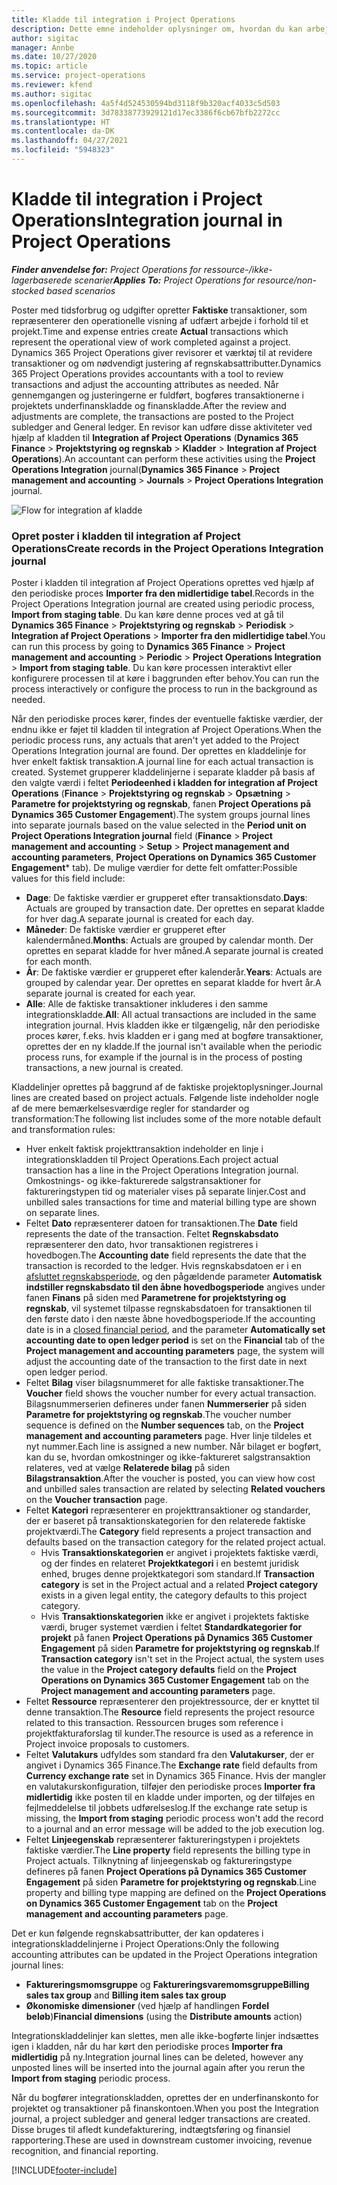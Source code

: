 ```yaml
---
title: Kladde til integration i Project Operations
description: Dette emne indeholder oplysninger om, hvordan du kan arbejde med kladden til integration i Project Operations.
author: sigitac
manager: Annbe
ms.date: 10/27/2020
ms.topic: article
ms.service: project-operations
ms.reviewer: kfend
ms.author: sigitac
ms.openlocfilehash: 4a5f4d524530594bd3118f9b320acf4033c5d503
ms.sourcegitcommit: 3d78338773929121d17ec3386f6cb67bfb2272cc
ms.translationtype: HT
ms.contentlocale: da-DK
ms.lasthandoff: 04/27/2021
ms.locfileid: "5948323"
---
```

# <a name="integration-journal-in-project-operations"></a><span data-ttu-id="a00c1-103">Kladde til integration i Project Operations</span><span class="sxs-lookup"><span data-stu-id="a00c1-103">Integration journal in Project Operations</span></span>

<span data-ttu-id="a00c1-104">_**Finder anvendelse for:** Project Operations for ressource-/ikke-lagerbaserede scenarier_</span><span class="sxs-lookup"><span data-stu-id="a00c1-104">_**Applies To:** Project Operations for resource/non-stocked based scenarios_</span></span>

<span data-ttu-id="a00c1-105">Poster med tidsforbrug og udgifter opretter **Faktiske** transaktioner, som repræsenterer den operationelle visning af udfært arbejde i forhold til et projekt.</span><span class="sxs-lookup"><span data-stu-id="a00c1-105">Time and expense entries create **Actual** transactions which represent the operational view of work completed against a project.</span></span> <span data-ttu-id="a00c1-106">Dynamics 365 Project Operations giver revisorer et værktøj til at revidere transaktioner og om nødvendigt justering af regnskabsattributter.</span><span class="sxs-lookup"><span data-stu-id="a00c1-106">Dynamics 365 Project Operations provides accountants with a tool to review transactions and adjust the accounting attributes as needed.</span></span> <span data-ttu-id="a00c1-107">Når gennemgangen og justeringerne er fuldført, bogføres transaktionerne i projektets underfinanskladde og finanskladde.</span><span class="sxs-lookup"><span data-stu-id="a00c1-107">After the review and adjustments are complete, the transactions are posted to the Project subledger and General ledger.</span></span> <span data-ttu-id="a00c1-108">En revisor kan udføre disse aktiviteter ved hjælp af kladden til **Integration af Project Operations** (**Dynamics 365 Finance** > **Projektstyring og regnskab** > **Kladder** > **Integration af Project Operations**).</span><span class="sxs-lookup"><span data-stu-id="a00c1-108">An accountant can perform these activities using the **Project Operations Integration** journal(**Dynamics 365 Finance** > **Project management and accounting** > **Journals** > **Project Operations Integration** journal.</span></span>

![Flow for integration af kladde](./media/IntegrationJournal.png)

### <a name="create-records-in-the-project-operations-integration-journal"></a><span data-ttu-id="a00c1-110">Opret poster i kladden til integration af Project Operations</span><span class="sxs-lookup"><span data-stu-id="a00c1-110">Create records in the Project Operations Integration journal</span></span>

<span data-ttu-id="a00c1-111">Poster i kladden til integration af Project Operations oprettes ved hjælp af den periodiske proces **Importer fra den midlertidige tabel**.</span><span class="sxs-lookup"><span data-stu-id="a00c1-111">Records in the Project Operations Integration journal are created using periodic process, **Import from staging table**.</span></span> <span data-ttu-id="a00c1-112">Du kan køre denne proces ved at gå til **Dynamics 365 Finance** > **Projektstyring og regnskab** > **Periodisk** > **Integration af Project Operations** > **Importer fra den midlertidige tabel**.</span><span class="sxs-lookup"><span data-stu-id="a00c1-112">You can run this process by going to **Dynamics 365 Finance** > **Project management and accounting** > **Periodic** > **Project Operations Integration** > **Import from staging table**.</span></span> <span data-ttu-id="a00c1-113">Du kan køre processen interaktivt eller konfigurere processen til at køre i baggrunden efter behov.</span><span class="sxs-lookup"><span data-stu-id="a00c1-113">You can run the process interactively or configure the process to run in the background as needed.</span></span>

<span data-ttu-id="a00c1-114">Når den periodiske proces kører, findes der eventuelle faktiske værdier, der endnu ikke er føjet til kladden til integration af Project Operations.</span><span class="sxs-lookup"><span data-stu-id="a00c1-114">When the periodic process runs, any actuals that aren't yet added to the Project Operations Integration journal are found.</span></span> <span data-ttu-id="a00c1-115">Der oprettes en kladdelinje for hver enkelt faktisk transaktion.</span><span class="sxs-lookup"><span data-stu-id="a00c1-115">A journal line for each actual transaction is created.</span></span>
<span data-ttu-id="a00c1-116">Systemet grupperer kladdelinjerne i separate kladder på basis af den valgte værdi i feltet **Periodeenhed i kladden for integration af Project Operations** (**Finance** > **Projektstyring og regnskab** > **Opsætning** > **Parametre for projektstyring og regnskab**, fanen **Project Operations på Dynamics 365 Customer Engagement**).</span><span class="sxs-lookup"><span data-stu-id="a00c1-116">The system groups journal lines into separate journals based on the value selected in the **Period unit on Project Operations Integration journal** field (**Finance** > **Project management and accounting** > **Setup** > **Project management and accounting parameters**, **Project Operations on Dynamics 365 Customer Engagement**\* tab).</span></span> <span data-ttu-id="a00c1-117">De mulige værdier for dette felt omfatter:</span><span class="sxs-lookup"><span data-stu-id="a00c1-117">Possible values for this field include:</span></span>

  - <span data-ttu-id="a00c1-118">**Dage**: De faktiske værdier er grupperet efter transaktionsdato.</span><span class="sxs-lookup"><span data-stu-id="a00c1-118">**Days**: Actuals are grouped by transaction date.</span></span> <span data-ttu-id="a00c1-119">Der oprettes en separat kladde for hver dag.</span><span class="sxs-lookup"><span data-stu-id="a00c1-119">A separate journal is created for each day.</span></span>
  - <span data-ttu-id="a00c1-120">**Måneder**: De faktiske værdier er grupperet efter kalendermåned.</span><span class="sxs-lookup"><span data-stu-id="a00c1-120">**Months**: Actuals are grouped by calendar month.</span></span> <span data-ttu-id="a00c1-121">Der oprettes en separat kladde for hver måned.</span><span class="sxs-lookup"><span data-stu-id="a00c1-121">A separate journal is created for each month.</span></span>
  - <span data-ttu-id="a00c1-122">**År**: De faktiske værdier er grupperet efter kalenderår.</span><span class="sxs-lookup"><span data-stu-id="a00c1-122">**Years**: Actuals are grouped by calendar year.</span></span> <span data-ttu-id="a00c1-123">Der oprettes en separat kladde for hvert år.</span><span class="sxs-lookup"><span data-stu-id="a00c1-123">A separate journal is created for each year.</span></span>
  - <span data-ttu-id="a00c1-124">**Alle**: Alle de faktiske transaktioner inkluderes i den samme integrationskladde.</span><span class="sxs-lookup"><span data-stu-id="a00c1-124">**All**: All actual transactions are included in the same integration journal.</span></span> <span data-ttu-id="a00c1-125">Hvis kladden ikke er tilgængelig, når den periodiske proces kører, f.eks. hvis kladden er i gang med at bogføre transaktioner, oprettes der en ny kladde.</span><span class="sxs-lookup"><span data-stu-id="a00c1-125">If the journal isn't available when the periodic process runs, for example if the journal is in the process of posting transactions, a new journal is created.</span></span>

<span data-ttu-id="a00c1-126">Kladdelinjer oprettes på baggrund af de faktiske projektoplysninger.</span><span class="sxs-lookup"><span data-stu-id="a00c1-126">Journal lines are created based on project actuals.</span></span> <span data-ttu-id="a00c1-127">Følgende liste indeholder nogle af de mere bemærkelsesværdige regler for standarder og transformation:</span><span class="sxs-lookup"><span data-stu-id="a00c1-127">The following list includes some of the more notable default and transformation rules:</span></span>

  - <span data-ttu-id="a00c1-128">Hver enkelt faktisk projekttransaktion indeholder en linje i integrationskladden til Project Operations.</span><span class="sxs-lookup"><span data-stu-id="a00c1-128">Each project actual transaction has a line in the Project Operations Integration journal.</span></span> <span data-ttu-id="a00c1-129">Omkostnings- og ikke-fakturerede salgstransaktioner for faktureringstypen tid og materialer vises på separate linjer.</span><span class="sxs-lookup"><span data-stu-id="a00c1-129">Cost and unbilled sales transactions for time and material billing type are shown on separate lines.</span></span>
  - <span data-ttu-id="a00c1-130">Feltet **Dato** repræsenterer datoen for transaktionen.</span><span class="sxs-lookup"><span data-stu-id="a00c1-130">The **Date** field represents the date of the transaction.</span></span> <span data-ttu-id="a00c1-131">Feltet **Regnskabsdato** repræsenterer den dato, hvor transaktionen registreres i hovedbogen.</span><span class="sxs-lookup"><span data-stu-id="a00c1-131">The **Accounting date** field represents the date that the transaction is recorded to the ledger.</span></span> <span data-ttu-id="a00c1-132">Hvis regnskabsdatoen er i en [afsluttet regnskabsperiode](/dynamics365/finance/general-ledger/close-general-ledger-at-period-end), og den pågældende parameter **Automatisk indstiller regnskabsdato til den åbne hovedbogsperiode** angives under fanen **Finans** på siden med **Parametrene for projektstyring og regnskab**, vil systemet tilpasse regnskabsdatoen for transaktionen til den første dato i den næste åbne hovedbogsperiode.</span><span class="sxs-lookup"><span data-stu-id="a00c1-132">If the accounting date is in a [closed financial period](/dynamics365/finance/general-ledger/close-general-ledger-at-period-end), and the parameter **Automatically set accounting date to open ledger period** is set on the **Financial** tab of the **Project management and accounting parameters** page, the system will adjust the accounting date of the transaction to the first date in next open ledger period.</span></span>
  - <span data-ttu-id="a00c1-133">Feltet **Bilag** viser bilagsnummeret for alle faktiske transaktioner.</span><span class="sxs-lookup"><span data-stu-id="a00c1-133">The **Voucher** field shows the voucher number for every actual transaction.</span></span> <span data-ttu-id="a00c1-134">Bilagsnummerserien defineres under fanen **Nummerserier** på siden **Parametre for projektstyring og regnskab**.</span><span class="sxs-lookup"><span data-stu-id="a00c1-134">The voucher number sequence is defined on the **Number sequences** tab, on the **Project management and accounting parameters** page.</span></span> <span data-ttu-id="a00c1-135">Hver linje tildeles et nyt nummer.</span><span class="sxs-lookup"><span data-stu-id="a00c1-135">Each line is assigned a new number.</span></span> <span data-ttu-id="a00c1-136">Når bilaget er bogført, kan du se, hvordan omkostninger og ikke-faktureret salgstransaktion relateres, ved at vælge **Relaterede bilag** på siden **Bilagstransaktion**.</span><span class="sxs-lookup"><span data-stu-id="a00c1-136">After the voucher is posted, you can view how cost and unbilled sales transaction are related by selecting **Related vouchers** on the **Voucher transaction** page.</span></span>
  - <span data-ttu-id="a00c1-137">Feltet **Kategori** repræsenterer en projekttransaktioner og standarder, der er baseret på transaktionskategorien for den relaterede faktiske projektværdi.</span><span class="sxs-lookup"><span data-stu-id="a00c1-137">The **Category** field represents a project transaction and defaults based on the transaction category for the related project actual.</span></span>
    - <span data-ttu-id="a00c1-138">Hvis **Transaktionskategorien** er angivet i projektets faktiske værdi, og der findes en relateret **Projektkategori** i en bestemt juridisk enhed, bruges denne projektkategori som standard.</span><span class="sxs-lookup"><span data-stu-id="a00c1-138">If **Transaction category** is set in the Project actual and a related **Project category** exists in a given legal entity, the category defaults to this project category.</span></span>
    - <span data-ttu-id="a00c1-139">Hvis **Transaktionskategorien** ikke er angivet i projektets faktiske værdi, bruger systemet værdien i feltet **Standardkategorier for projekt** på fanen **Project Operations på Dynamics 365 Customer Engagement** på siden **Parametre for projektstyring og regnskab**.</span><span class="sxs-lookup"><span data-stu-id="a00c1-139">If **Transaction category** isn't set in the Project actual, the system uses the value in the **Project category defaults** field on the **Project Operations on Dynamics 365 Customer Engagement** tab on the **Project management and accounting parameters** page.</span></span>
  - <span data-ttu-id="a00c1-140">Feltet **Ressource** repræsenterer den projektressource, der er knyttet til denne transaktion.</span><span class="sxs-lookup"><span data-stu-id="a00c1-140">The **Resource** field represents the project resource related to this transaction.</span></span> <span data-ttu-id="a00c1-141">Ressourcen bruges som reference i projektfakturaforslag til kunder.</span><span class="sxs-lookup"><span data-stu-id="a00c1-141">The resource is used as a reference in Project invoice proposals to customers.</span></span>
  - <span data-ttu-id="a00c1-142">Feltet **Valutakurs** udfyldes som standard fra den **Valutakurser**, der er angivet i Dynamics 365 Finance.</span><span class="sxs-lookup"><span data-stu-id="a00c1-142">The **Exchange rate** field defaults from **Currency exchange rate** set in Dynamics 365 Finance.</span></span> <span data-ttu-id="a00c1-143">Hvis der mangler en valutakurskonfiguration, tilføjer den periodiske proces **Importer fra midlertidig** ikke posten til en kladde under importen, og der tilføjes en fejlmeddelelse til jobbets udførelseslog.</span><span class="sxs-lookup"><span data-stu-id="a00c1-143">If the exchange rate setup is missing, the **Import from staging** periodic process won't add the record to a journal and an error message will be added to the job execution log.</span></span>
  - <span data-ttu-id="a00c1-144">Feltet **Linjeegenskab** repræsenterer faktureringstypen i projektets faktiske værdier.</span><span class="sxs-lookup"><span data-stu-id="a00c1-144">The **Line property** field represents the billing type in Project actuals.</span></span> <span data-ttu-id="a00c1-145">Tilknytning af linjeegenskab og faktureringstype defineres på fanen **Project Operations på Dynamics 365 Customer Engagement** på siden **Parametre for projektstyring og regnskab**.</span><span class="sxs-lookup"><span data-stu-id="a00c1-145">Line property and billing type mapping are defined on the **Project Operations on Dynamics 365 Customer Engagement** tab on the **Project management and accounting parameters** page.</span></span>

<span data-ttu-id="a00c1-146">Det er kun følgende regnskabsattributter, der kan opdateres i integrationskladdelinjerne i Project Operations:</span><span class="sxs-lookup"><span data-stu-id="a00c1-146">Only the following accounting attributes can be updated in the Project Operations integration journal lines:</span></span>

- <span data-ttu-id="a00c1-147">**Faktureringsmomsgruppe** og **Faktureringsvaremomsgruppe**</span><span class="sxs-lookup"><span data-stu-id="a00c1-147">**Billing sales tax group** and **Billing item sales tax group**</span></span>
- <span data-ttu-id="a00c1-148">**Økonomiske dimensioner** (ved hjælp af handlingen **Fordel beløb**)</span><span class="sxs-lookup"><span data-stu-id="a00c1-148">**Financial dimensions** (using the **Distribute amounts** action)</span></span>

<span data-ttu-id="a00c1-149">Integrationskladdelinjer kan slettes, men alle ikke-bogførte linjer indsættes igen i kladden, når du har kørt den periodiske proces **Importer fra midlertidig** på ny.</span><span class="sxs-lookup"><span data-stu-id="a00c1-149">Integration journal lines can be deleted, however any unposted lines will be inserted into the journal again after you rerun the **Import from staging** periodic process.</span></span>

<span data-ttu-id="a00c1-150">Når du bogfører integrationskladden, oprettes der en underfinanskonto for projektet og transaktioner på finanskontoen.</span><span class="sxs-lookup"><span data-stu-id="a00c1-150">When you post the Integration journal, a project subledger and general ledger transactions are created.</span></span> <span data-ttu-id="a00c1-151">Disse bruges til afledt kundefakturering, indtægtsføring og finansiel rapportering.</span><span class="sxs-lookup"><span data-stu-id="a00c1-151">These are used in downstream customer invoicing, revenue recognition, and financial reporting.</span></span>


[!INCLUDE[footer-include](../includes/footer-banner.md)]